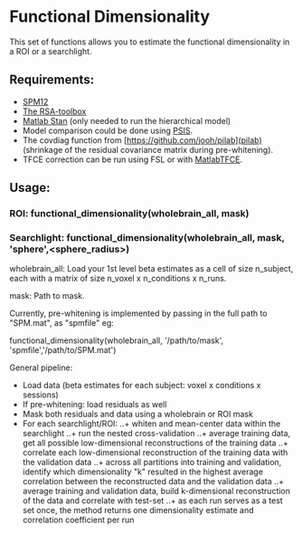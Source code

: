 # Functional Dimensionality

This set of functions allows you to estimate the functional dimensionality in a ROI or a searchlight.

## Requirements:

- [SPM12](http://www.fil.ion.ucl.ac.uk/spm/software/spm12/)
- [The RSA-toolbox](https://www.mrc-cbu.cam.ac.uk/methods-and-resources/toolboxes/)
- [Matlab Stan](http://mc-stan.org/users/interfaces/matlab-stan) (only needed to run the hierarchical model)
- Model comparison could be done using [PSIS](https://github.com/avehtari/PSIS).
- The covdiag function from [https://github.com/jooh/pilab](pilab) (shrinkage of the residual covariance matrix during pre-whitening).
- TFCE correction can be run using FSL or with [MatlabTFCE](https://github.com/markallenthornton/MatlabTFCE).

## Usage:    
    
### ROI: functional_dimensionality(wholebrain_all, mask)

### Searchlight: functional_dimensionality(wholebrain_all, mask, 'sphere',<sphere_radius>)

wholebrain_all: Load your 1st level beta estimates as a cell of size n_subject, each with a matrix of size n_voxel x n_conditions x n_runs.

mask: Path to mask.
    
Currently, pre-whitening is implemented by passing in the full path to "SPM.mat", as "spmfile" eg:

functional_dimensionality(wholebrain_all, '/path/to/mask', 'spmfile','/path/to/SPM.mat')

General pipeline:
- Load data (beta estimates for each subject: voxel x conditions x sessions)
- If pre-whitening: load residuals as well
- Mask both residuals and data using a wholebrain or ROI mask
- For each searchlight/ROI:
..+ whiten and mean-center data within the searchlight
..+ run the nested cross-validation
..+ average training data, get all possible low-dimensional reconstructions of the training data
..+ correlate each low-dimensional reconstruction of the training data with the validation data
..+ across all partitions into training and validation, identify which dimensionality "k" resulted in the highest average correlation between the reconstructed data and the validation data
..+ average training and validation data, build k-dimensional reconstruction of the data and correlate with test-set
..+ as each run serves as a test set once, the method returns one dimensionality estimate and correlation coefficient per run
